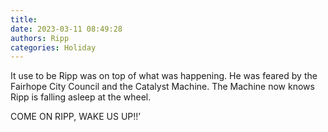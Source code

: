 ```yaml
---
title: 
date: 2023-03-11 08:49:28
authors: Ripp
categories: Holiday
---
```


 It use to be Ripp was on top of what was happening.  He was feared by the Fairhope City Council and  the Catalyst Machine.
The Machine now knows Ripp is falling asleep at the wheel.

COME ON RIPP, WAKE US  UP!!’
